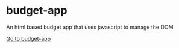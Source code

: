 # budget-app
An html based budget app that uses javascript to manage the DOM

[Go to budget-app](https://hunter71a.github.io/demoProjects/BudgetApp/index.html) 
